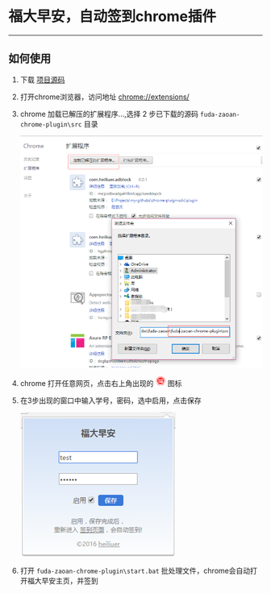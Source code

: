 # 福大早安，自动签到chrome插件
----
## 如何使用

1. 下载 [项目源码](https://github.com/heiliuer/fuda-zaoan/raw/master/fuda-zaoan-chrome-plugin//fuda-zaoan-chrome-plugin.zip)

1. 打开chrome浏览器，访问地址  [chrome://extensions/](chrome://extensions/) 

2. chrome 加载已解压的扩展程序...,选择 2 步已下载的源码 `fuda-zaoan-chrome-plugin\src` 目录

	<img width=500 src="preview/2.png"/>

3. chrome 打开任意网页，点击右上角出现的 <img width=20 src="src/img/logo.png"/>  图标

4. 在3步出现的窗口中输入学号，密码，选中启用，点击保存

	![](preview/1.png)

5. 打开 `fuda-zaoan-chrome-plugin\start.bat` 批处理文件，chrome会自动打开福大早安主页，并签到


